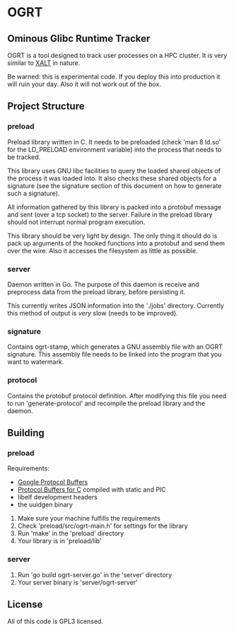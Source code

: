# OGRT

## Ominous Glibc Runtime Tracker

OGRT is a tool designed to track user processes on a HPC cluster.
It is very similar to [XALT](https://github.com/Fahey-McLay/xalt) in nature.

Be warned: this is experimental code. If you deploy this into production
it will ruin your day. Also it will not work out of the box.

## Project Structure

### preload

Preload library written in C. It needs to be preloaded (check 'man 8 ld.so'
for the LD_PRELOAD environment variable) into the process that needs to
be tracked.

This library uses GNU libc facilities to query the loaded shared objects
of the process it was loaded into. It also checks these shared objects
for a signature (see the signature section of this document on how to
generate such a signature).

All information gathered by this library is packed into a protobuf message
and sent (over a tcp socket) to the server. Failure in the preload library
should not interrupt normal program execution.

This library should be very light by design. The only thing it should do
is pack up arguments of the hooked functions into a protobuf and send
them over the wire. Also it accesses the filesystem as little as
possible.

### server

Daemon written in Go. The purpose of this daemon is receive and
preprocess data from the preload library, before persisting it.

This currently writes JSON information into the './jobs' directory.
Currently this method of output is _very_ slow (needs to be improved).

### signature

Contains ogrt-stamp, which generates a GNU assembly file with an OGRT
signature. This assembly file needs to be linked into the program that
you want to watermark.

### protocol

Contains the protobuf protocol definition. After modifying this file you
need to run 'generate-protocol' and recompile the preload library and
the daemon.

## Building

### preload

Requirements:

* [Google Protocol Buffers](https://github.com/google/protobuf)
* [Protocol Buffers for C](https://github.com/protobuf-c/protobuf-c) compiled with static and PIC
* libelf development headers
* the uuidgen binary

1. Make sure your machine fulfills the requirements
2. Check 'preload/src/ogrt-main.h' for settings for the library
3. Run 'make' in the 'preload' directory
4. Your library is in 'preload/lib'

### server

1. Run 'go build ogrt-server.go' in the 'server' directory
2. Your server binary is 'server/ogrt-server'

## License

All of this code is GPL3 licensed.
